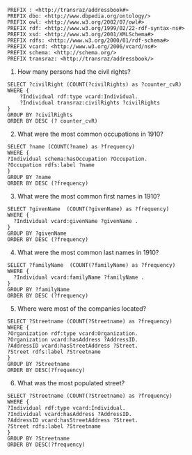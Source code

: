 ```
PREFIX : <http://transraz/addressbook#> 
PREFIX dbo: <http://www.dbpedia.org/ontology/> 
PREFIX owl: <http://www.w3.org/2002/07/owl#> 
PREFIX rdf: <http://www.w3.org/1999/02/22-rdf-syntax-ns#> 
PREFIX xsd: <http://www.w3.org/2001/XMLSchema#> 
PREFIX rdfs: <http://www.w3.org/2000/01/rdf-schema#> 
PREFIX vcard: <http://www.w3.org/2006/vcard/ns#> 
PREFIX schema: <http://schema.org/> 
PREFIX transraz: <http://transraz/addressbook/> 
```

1. How many persons had the civil rights?

```
SELECT ?civilRight (COUNT(?civilRights) as ?counter_cvR)
WHERE {
	?Individual rdf:type vcard:Individual.
	?Individual transraz:civilRights ?civilRights
}
GROUP BY ?civilRights
ORDER BY DESC (? counter_cvR)
```

2. What were the most common occupations in 1910?
```
SELECT ?name (COUNT(?name) as ?frequency)
WHERE {
?Individual schema:hasOccupation ?Occupation.
?Occupation rdfs:label ?name
}
GROUP BY ?name
ORDER BY DESC (?frequency)
```
3. What were the most common first names in 1910?
```
SELECT ?givenName  (COUNT(?givenName) as ?frequency)
WHERE {
  ?Individual vcard:givenName ?givenName .
}
GROUP BY ?givenName
ORDER BY DESC (?frequency)
```
4. What were the most common last names in 1910?
```
SELECT ?familyName  (COUNT(?familyName) as ?frequency)
WHERE {
  ?Individual vcard:familyName ?familyName .
}
GROUP BY ?familyName
ORDER BY DESC (?frequency)
```
5. Where were most of the companies located?
```
SELECT ?Streetname (COUNT(?Streetname) as ?frequency)
WHERE {
?Organization rdf:type vcard:Organization.
?Organization vcard:hasAddress ?AddressID.
?AddressID vcard:hasStreetAddress ?Street.
?Street rdfs:label ?Streetname 
}
GROUP BY ?Streetname
ORDER BY DESC(?frequency)
```
6. What was the most populated street? 
```
SELECT ?Streetname (COUNT(?Streetname) as ?frequency)
WHERE {
?Individual rdf:type vcard:Individual.
?Individual vcard:hasAddress ?AddressID.
?AddressID vcard:hasStreetAddress ?Street.
?Street rdfs:label ?Streetname 
}
GROUP BY ?Streetname
ORDER BY DESC(?frequency)
```
